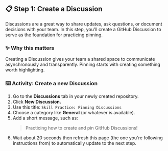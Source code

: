 <!--
  <<< Author notes: Step 1 >>>
  Choose 3-5 steps for your course.
  The first step is always the hardest, so pick something easy!
  Link to docs.github.com for further explanations.
  Encourage users to open new tabs for steps!
-->

## 📋 Step 1: Create a Discussion

Discussions are a great way to share updates, ask questions, or document decisions with your team. In this step, you'll create a GitHub Discussion to serve as the foundation for practicing pinning.

### ✨ Why this matters
Creating a Discussion gives your team a shared space to communicate asynchronously and transparently. Pinning starts with creating something worth highlighting.

### :keyboard: Activity: Create a new Discussion
1. Go to the **Discussions** tab in your newly created repository.
2. Click **New Discussion.**
3. Use this title: `Skill Practice: Pinning Discussions`
4. Choose a category like **General** (or whatever is available).
5. Add a short message, such as:
   > Practicing how to create and pin GitHub Discussions!
6. Wait about 20 seconds then refresh this page (the one you're following instructions from) to automatically update to the next step.
